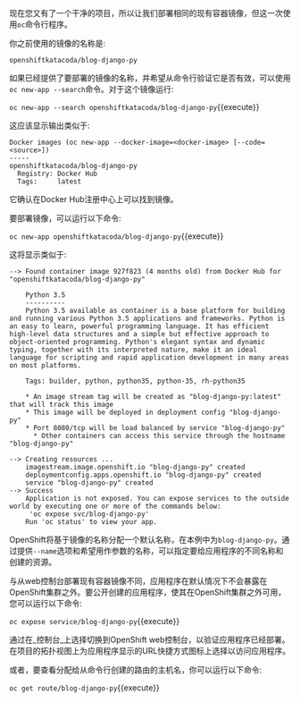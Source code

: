 现在您又有了一个干净的项目，所以让我们部署相同的现有容器镜像，但这一次使用`oc`命令行程序。

你之前使用的镜像的名称是:

```
openshiftkatacoda/blog-django-py
```

如果已经提供了要部署的镜像的名称，并希望从命令行验证它是否有效，可以使用`oc new-app --search`命令。对于这个镜像运行:

`oc new-app --search openshiftkatacoda/blog-django-py`{{execute}}

这应该显示输出类似于:

```
Docker images (oc new-app --docker-image=<docker-image> [--code=<source>])
-----
openshiftkatacoda/blog-django-py
  Registry: Docker Hub
  Tags:     latest
```

它确认在Docker Hub注册中心上可以找到镜像。

要部署镜像，可以运行以下命令:

`oc new-app openshiftkatacoda/blog-django-py`{{execute}}

这将显示类似于:

```
--> Found container image 927f823 (4 months old) from Docker Hub for "openshiftkatacoda/blog-django-py"

    Python 3.5
    ----------
    Python 3.5 available as container is a base platform for building and running various Python 3.5 applications and frameworks. Python is an easy to learn, powerful programming language. It has efficient high-level data structures and a simple but effective approach to object-oriented programming. Python's elegant syntax and dynamic typing, together with its interpreted nature, make it an ideal language for scripting and rapid application development in many areas on most platforms.

    Tags: builder, python, python35, python-35, rh-python35

    * An image stream tag will be created as "blog-django-py:latest" that will track this image
    * This image will be deployed in deployment config "blog-django-py"
    * Port 8080/tcp will be load balanced by service "blog-django-py"
      * Other containers can access this service through the hostname "blog-django-py"

--> Creating resources ...
    imagestream.image.openshift.io "blog-django-py" created
    deploymentconfig.apps.openshift.io "blog-django-py" created
    service "blog-django-py" created
--> Success
    Application is not exposed. You can expose services to the outside world by executing one or more of the commands below:
     'oc expose svc/blog-django-py'
    Run 'oc status' to view your app.
```

OpenShift将基于镜像的名称分配一个默认名称，在本例中为`blog-django-py`。通过提供`--name`选项和希望用作参数的名称，可以指定要给应用程序的不同名称和创建的资源。

与从web控制台部署现有容器镜像不同，应用程序在默认情况下不会暴露在OpenShift集群之外。要公开创建的应用程序，使其在OpenShift集群之外可用，您可以运行以下命令:

`oc expose service/blog-django-py`{{execute}}

通过在_控制台_上选择切换到OpenShift web控制台，以验证应用程序已经部署。在项目的拓扑视图上为应用程序显示的URL快捷方式图标上选择以访问应用程序。

或者，要查看分配给从命令行创建的路由的主机名，你可以运行以下命令:

`oc get route/blog-django-py`{{execute}}